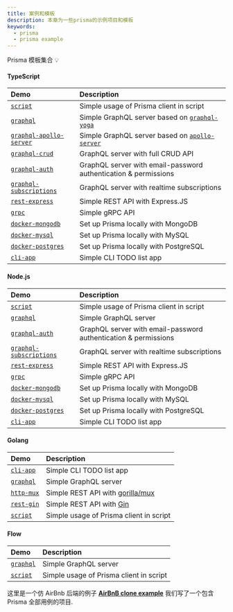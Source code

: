 ```yaml
---
title: 案例和模板
description: 本章为一些prisma的示例项目和模板
keywords:
  - prisma
  - prisma example
---
```


Prisma 模板集合 💡

#### TypeScript

| Demo                                                                                                              | Description                                                                                         |
| :---------------------------------------------------------------------------------------------------------------- | :-------------------------------------------------------------------------------------------------- |
| [`script`](https://github.com/prisma/prisma-examples/tree/master/typescript/script)                               | Simple usage of Prisma client in script                                                             |
| [`graphql`](https://github.com/prisma/prisma-examples/tree/master/typescript/graphql)                             | Simple GraphQL server based on [`graphql-yoga`](https://github.com/prisma/graphql-yoga)             |
| [`graphql-apollo-server`](https://github.com/prisma/prisma-examples/tree/master/typescript/graphql-apollo-server) | Simple GraphQL server based on [`apollo-server`](https://www.apollographql.com/docs/apollo-server/) |
| [`graphql-crud`](https://github.com/prisma/prisma-examples/tree/master/typescript/graphql-crud)                   | GraphQL server with full CRUD API                                                                   |
| [`graphql-auth`](https://github.com/prisma/prisma-examples/tree/master/typescript/graphql-auth)                   | GraphQL server with email-password authentication & permissions                                     |
| [`graphql-subscriptions`](https://github.com/prisma/prisma-examples/tree/master/typescript/graphql-subscriptions) | GraphQL server with realtime subscriptions                                                          |
| [`rest-express`](https://github.com/prisma/prisma-examples/tree/master/typescript/rest-express)                   | Simple REST API with Express.JS                                                                     |
| [`grpc`](https://github.com/prisma/prisma-examples/tree/master/typescript/grpc)                                   | Simple gRPC API                                                                                     |
| [`docker-mongodb`](https://github.com/prisma/prisma-examples/tree/master/typescript/docker-mongodb)               | Set up Prisma locally with MongoDB                                                                  |
| [`docker-mysql`](https://github.com/prisma/prisma-examples/tree/master/typescript/docker-mysql)                   | Set up Prisma locally with MySQL                                                                    |
| [`docker-postgres`](https://github.com/prisma/prisma-examples/tree/master/typescript/docker-postgres)             | Set up Prisma locally with PostgreSQL                                                               |
| [`cli-app`](https://github.com/prisma/prisma-examples/tree/master/typescript/cli-app)                             | Simple CLI TODO list app                                                                            |

#### Node.js

| Demo                                                                                                        | Description                                                     |
| :---------------------------------------------------------------------------------------------------------- | :-------------------------------------------------------------- |
| [`script`](https://github.com/prisma/prisma-examples/tree/master/node/script)                               | Simple usage of Prisma client in script                         |
| [`graphql`](https://github.com/prisma/prisma-examples/tree/master/node/graphql)                             | Simple GraphQL server                                           |
| [`graphql-auth`](https://github.com/prisma/prisma-examples/tree/master/node/graphql-auth)                   | GraphQL server with email-password authentication & permissions |
| [`graphql-subscriptions`](https://github.com/prisma/prisma-examples/tree/master/node/graphql-subscriptions) | GraphQL server with realtime subscriptions                      |
| [`rest-express`](https://github.com/prisma/prisma-examples/tree/master/node/rest-express)                   | Simple REST API with Express.JS                                 |
| [`grpc`](https://github.com/prisma/prisma-examples/tree/master/node/grpc)                                   | Simple gRPC API                                                 |
| [`docker-mongodb`](https://github.com/prisma/prisma-examples/tree/master/node/docker-mongodb)               | Set up Prisma locally with MongoDB                              |
| [`docker-mysql`](https://github.com/prisma/prisma-examples/tree/master/node/docker-mysql)                   | Set up Prisma locally with MySQL                                |
| [`docker-postgres`](https://github.com/prisma/prisma-examples/tree/master/node/docker-postgres)             | Set up Prisma locally with PostgreSQL                           |
| [`cli-app`](https://github.com/prisma/prisma-examples/tree/master/node/cli-app)                             | Simple CLI TODO list app                                        |

#### Golang

| Demo                                                                            | Description                                                        |
| :------------------------------------------------------------------------------ | :----------------------------------------------------------------- |
| [`cli-app`](https://github.com/prisma/prisma-examples/tree/master/go/cli-app)   | Simple CLI TODO list app                                           |
| [`graphql`](https://github.com/prisma/prisma-examples/tree/master/go/graphql)   | Simple GraphQL server                                              |
| [`http-mux`](https://github.com/prisma/prisma-examples/tree/master/go/http-mux) | Simple REST API with [gorilla/mux](https://github.com/gorilla/mux) |
| [`rest-gin`](https://github.com/prisma/prisma-examples/tree/master/go/rest-gin) | Simple REST API with [Gin](https://github.com/gin-gonic/gin)       |
| [`script`](https://github.com/prisma/prisma-examples/tree/master/go/script)     | Simple usage of Prisma client in script                            |

#### Flow

| Demo                                                                            | Description                             |
| :------------------------------------------------------------------------------ | :-------------------------------------- |
| [`graphql`](https://github.com/prisma/prisma-examples/tree/master/flow/graphql) | Simple GraphQL server                   |
| [`script`](https://github.com/prisma/prisma-examples/tree/master/flow/script)   | Simple usage of Prisma client in script |

这里是一个仿 AirBnb 后端的例子 [**AirBnB clone example**](https://github.com/prismagraphql/graphql-server-example) 我们写了一个包含 Prisma 全部用例的项目.

